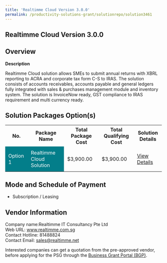 ```yaml
---
title: 'Realtimme Cloud Version 3.0.0'
permalink: /productivity-solutions-grant/solutionrepo/solution3461
---
```


## Realtimme Cloud Version 3.0.0

## Overview

**Description**

Realtimme Cloud solution allows SMEs to submit annual returns with XBRL reporting to ACRA and corporate tax form C-S to IRAS. The solution consists of accounts receivables, accounts payable and general ledgers fully integrated with sales & purchases management module and inventory system. The solution is InvoiceNow ready, GST compliance to IRAS requirement and multi currency ready.

## Solution Packages Option(s)

<table>
<tr>
<th><b>No.</b></th>
<th><b>Package Name</b></th>
<th><b>Total Package Cost</b></th>
<th><b>Total Qualifying Cost</b></th>
<th><b>Solution Details</b></th>
</tr>
<tr>
<td style='padding: 10px; background-color: #037E8A; color: #FFFFFF;'>Option 1</td>
<td style='padding: 10px; background-color: #037E8A; color: #FFFFFF;'>Realtimme Cloud Solution</td>
<td style='padding: 10px;'>$3,900.00</td>
<td style='padding: 10px;'>$3,900.00</td>
<td style='padding: 10px;'><a href='/images/psg/Realtimme_Desensitised_Annex_3.pdf' target='_blank'>View Details</a></td>
</tr>
</table>

## Mode and Schedule of Payment

 - Subscription / Leasing

## Vendor Information

 Company name:Realtimme IT Consultancy Pte Ltd<br>Web URL: www.realtimme.com.sg <br>Contact Hotline: 81488824 <br>Contact Email: sales@realtimme.net 

Interested companies can get a quotation from the pre-approved vendor, before applying for the PSG through the <a href='https://www.businessgrants.gov.sg/' target='_blank' rel='noopener'>Business Grant Portal (BGP)</a>.

<script src="/jquery/resize-tables.js"></script>
